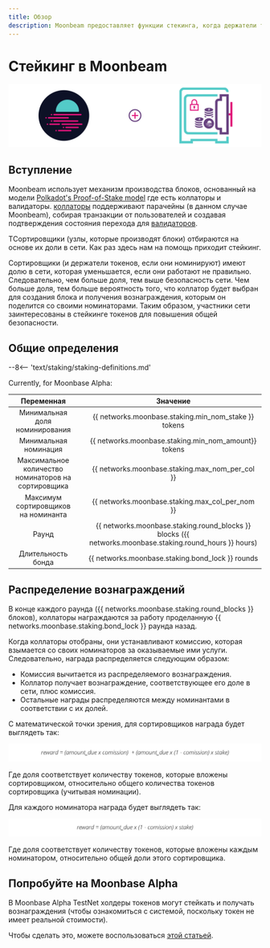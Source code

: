 ```yaml
---
title: Обзор
description: Moonbeam предоставляет функции стекинга, когда держатели токенов назначают подборщики своими токенами и зарабатывают вознаграждения.
---
```


# Стейкинг в Moonbeam

![Staking Moonbeam Banner](/images/staking/staking-overview-banner.png)

## Вступление

Moonbeam использует механизм производства блоков, основанный на модели  [Polkadot's Proof-of-Stake model](https://wiki.polkadot.network/docs/learn-consensus) где есть коллаторы и валидаторы. [коллаторы](https://wiki.polkadot.network/docs/learn-collator) поддерживают парачейны (в данном случае Moonbeam), собирая транзакции от пользователей и создавая подтверждения состояния перехода для [валидаторов](https://wiki.polkadot.network/docs/learn-validator).

TСортировщики (узлы, которые производят блоки) отбираются на основе их доли в сети. Как раз здесь нам на помощь приходит стейкинг.

Сортировщики (и держатели токенов, если они номинируют) имеют долю в сети, которая уменьшается, если они работают не правильно. Следовательно, чем больше доля, тем выше безопасность сети. Чем больше доля, тем больше вероятность того, что коллатор будет выбран для создания блока и получения вознаграждения, которым он поделится со своими номинаторами. Таким образом, участники сети заинтересованы в стейкинге токенов для повышения общей безопасности.

## Общие определения

--8<-- 'text/staking/staking-definitions.md'

Currently, for Moonbase Alpha:

|             Переменная           |     |                                                  Значение                                               |
| :------------------------------: | :-: | :-----------------------------------------------------------------------------------------------------: |
|     Минимальная доля номинирования     |     |                          {{ networks.moonbase.staking.min_nom_stake }} tokens                           |
|        Минимальная номинация         |     |                          {{ networks.moonbase.staking.min_nom_amount}} tokens                           |
| Максимальное количество номинаторов на сортировщика  |     |                             {{ networks.moonbase.staking.max_nom_per_col }}                             |
| Максимум сортировщиков на номинанта |     |                             {{ networks.moonbase.staking.max_col_per_nom }}                             |
|              Раунд               |     | {{ networks.moonbase.staking.round_blocks }} blocks ({{ networks.moonbase.staking.round_hours }} hours) |
|          Длительность бонда      |     |                            {{ networks.moonbase.staking.bond_lock }} rounds                             |

## Распределение вознаграждений

В конце каждого раунда ({{ networks.moonbase.staking.round_blocks }} блоков),  коллаторы награждаются за работу проделанную {{ networks.moonbase.staking.bond_lock }} раунда назад.

Когда коллаторы отобраны, они устанавливают комиссию, которая взымается со своих номинаторов за оказываемые ими услуги. Следовательно, награда распределяется следующим образом:

 - Комиссия вычитается из распределяемого вознаграждения.
 - Коллатор получает вознаграждение, соответствующее его доле в сети, плюс комиссия.
 - Остальные награды распределяются между номинантами в соответствии с их долей.

С математической точки зрения, для сортировщиков награда будет выглядеть так:

![Staking Collator Reward](/images/staking/staking-overview-1.png)

Где доля соответствует количеству токенов, которые вложены сортировщиком, относительно общего количества токенов сортировщика (учитывая номинации).

Для каждого номинатора награда будет выглядеть так:

![Staking Nominator Reward](/images/staking/staking-overview-2.png)

Где доля соответствует количеству токенов, которые вложены каждым номинатором, относительно общей доли этого сортировщика.

## Попробуйте на Moonbase Alpha

В Moonbase Alpha TestNet холдеры токенов могут стейкать и получать вознаграждения (чтобы ознакомиться с системой, поскольку токен не имеет реальной стоимости).

Чтобы сделать это, можете воспользоваться [этой статьей](/staking/stake/).
